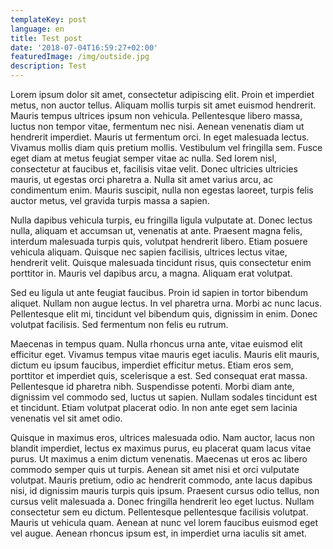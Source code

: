 ```yaml
---
templateKey: post
language: en
title: Test post
date: '2018-07-04T16:59:27+02:00'
featuredImage: /img/outside.jpg
description: Test
---
```

Lorem ipsum dolor sit amet, consectetur adipiscing elit. Proin et imperdiet metus, non auctor tellus. Aliquam mollis turpis sit amet euismod hendrerit. Mauris tempus ultrices ipsum non vehicula. Pellentesque libero massa, luctus non tempor vitae, fermentum nec nisi. Aenean venenatis diam ut hendrerit imperdiet. Mauris ut fermentum orci. In eget malesuada lectus. Vivamus mollis diam quis pretium mollis. Vestibulum vel fringilla sem. Fusce eget diam at metus feugiat semper vitae ac nulla. Sed lorem nisl, consectetur at faucibus et, facilisis vitae velit. Donec ultricies ultricies mauris, ut egestas orci pharetra a. Nulla sit amet varius arcu, ac condimentum enim. Mauris suscipit, nulla non egestas laoreet, turpis felis auctor metus, vel gravida turpis massa a sapien. 

Nulla dapibus vehicula turpis, eu fringilla ligula vulputate at. Donec lectus nulla, aliquam et accumsan ut, venenatis at ante. Praesent magna felis, interdum malesuada turpis quis, volutpat hendrerit libero. Etiam posuere vehicula aliquam. Quisque nec sapien facilisis, ultrices lectus vitae, hendrerit velit. Quisque malesuada tincidunt risus, quis consectetur enim porttitor in. Mauris vel dapibus arcu, a magna. Aliquam erat volutpat. 

Sed eu ligula ut ante feugiat faucibus. Proin id sapien in tortor bibendum aliquet. Nullam non augue lectus. In vel pharetra urna. Morbi ac nunc lacus. Pellentesque elit mi, tincidunt vel bibendum quis, dignissim in enim. Donec volutpat facilisis. Sed fermentum non felis eu rutrum. 

Maecenas in tempus quam. Nulla rhoncus urna ante, vitae euismod elit efficitur eget. Vivamus tempus vitae mauris eget iaculis. Mauris elit mauris, dictum eu ipsum faucibus, imperdiet efficitur metus. Etiam eros sem, porttitor et imperdiet quis, scelerisque a est. Sed consequat erat massa. Pellentesque id pharetra nibh. Suspendisse potenti. Morbi diam ante, dignissim vel commodo sed, luctus ut sapien. Nullam sodales tincidunt est et tincidunt. Etiam volutpat placerat odio. In non ante eget sem lacinia venenatis vel sit amet odio. 

Quisque in maximus eros, ultrices malesuada odio. Nam auctor, lacus non blandit imperdiet, lectus ex maximus purus, eu placerat quam lacus vitae purus. Ut maximus a enim dictum venenatis. Maecenas ut eros ac libero commodo semper quis ut turpis. Aenean sit amet nisi et orci vulputate volutpat. Mauris pretium, odio ac hendrerit commodo, ante lacus dapibus nisi, id dignissim mauris turpis quis ipsum. Praesent cursus odio tellus, non cursus velit malesuada a. Donec fringilla hendrerit leo eget luctus. Nullam consectetur sem eu dictum. Pellentesque pellentesque facilisis volutpat. Mauris ut vehicula quam. Aenean at nunc vel lorem faucibus euismod eget vel augue. Aenean rhoncus ipsum est, in imperdiet urna iaculis sit amet.
